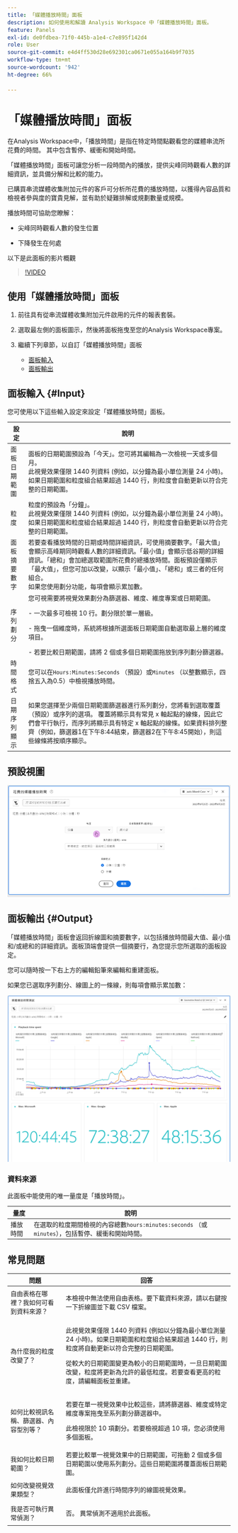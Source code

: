 ```yaml
---
title: 「媒體播放時間」面板
description: 如何使用和解讀 Analysis Workspace 中「媒體播放時間」面板。
feature: Panels
exl-id: de0fdbea-71f0-445b-a1e4-c7e895f142d4
role: User
source-git-commit: e4d4ff530d28e692301ca0671e055a164b9f7035
workflow-type: tm+mt
source-wordcount: '942'
ht-degree: 66%

---
```


# 「媒體播放時間」面板

在Analysis Workspace中，「播放時間」是指在特定時間點觀看您的媒體串流所花費的時間。 其中包含暫停、緩衝和開始時間。

「媒體播放時間」面板可讓您分析一段時間內的播放，提供尖峰同時觀看人數的詳細資訊，並具備分解和比較的能力。

已購買串流媒體收集附加元件的客戶可分析所花費的播放時間，以獲得內容品質和檢視者參與度的寶貴見解，並有助於疑難排解或規劃數量或規模。

播放時間可協助您瞭解：

* 尖峰同時觀看人數的發生位置

* 下降發生在何處

以下是此面板的影片概觀

>[!VIDEO](https://video.tv.adobe.com/v/338699)

## 使用「媒體播放時間」面板

1. 前往具有從串流媒體收集附加元件啟用的元件的報表套裝。

1. 選取最左側的面板圖示，然後將面板拖曳至您的Analysis Workspace專案。

1. 繼續下列章節，以自訂「媒體播放時間」面板

   * [面板輸入](#panel-inputs)
   * [面板輸出](#panel-output)

## 面板輸入 {#Input}

您可使用以下這些輸入設定來設定「媒體播放時間」面板。

| 設定 | 說明 |
|---|---|
| 面板日期範圍 | 面板的日期範圍預設為「今天」。您可將其編輯為一次檢視一天或多個月。<br>此視覺效果僅限 1440 列資料 (例如，以分鐘為最小單位測量 24 小時)。如果日期範圍和粒度組合結果超過 1440 行，則粒度會自動更新以符合完整的日期範圍。 |
| 粒度 | 粒度的預設為「分鐘」。<br>此視覺效果僅限 1440 列資料 (例如，以分鐘為最小單位測量 24 小時)。如果日期範圍和粒度組合結果超過 1440 行，則粒度會自動更新以符合完整的日期範圍。 |
| 面板摘要數字 | 若要查看播放時間的日期或時間詳細資訊，可使用摘要數字。「最大值」會顯示高峰期同時觀看人數的詳細資訊。「最小值」會顯示低谷期的詳細資訊。「總和」會加總選取範圍所花費的總播放時間。面板預設僅顯示「最大值」，但您可加以改變，以顯示「最小值」、「總和」或三者的任何組合。<br>如果您使用劃分功能，每項會顯示累加數。 |
| 序列劃分 | 您可視需要將視覺效果劃分為篩選器、維度、維度專案或日期範圍。<p>- 一次最多可檢視 10 行。劃分限於單一層級。</p><p>- 拖曳一個維度時，系統將根據所選面板日期範圍自動選取最上層的維度項目。</p>- 若要比較日期範圍，請將 2 個或多個日期範圍拖放到序列劃分篩選器。 |
| 時間格式 | 您可以在`Hours:Minutes:Seconds` （預設）或`Minutes` （以整數顯示，四捨五入為0.5）中檢視播放時間。 |
| 日期序列顯示 | 如果您選擇至少兩個日期範圍篩選器進行系列劃分，您將看到選取覆蓋（預設）或序列的選項。 覆蓋將顯示具有常見 x 軸起點的線條，因此它們會平行執行，而序列將顯示具有特定 x 軸起點的線條。如果資料排列整齊（例如，篩選器1在下午8:44結束，篩選器2在下午8:45開始），則這些線條將按順序顯示。 |

## 預設視圖

![媒體劇本逗留時間預設檢視。](assets/mpts_default_view.png)

## 面板輸出 {#Output}

「媒體播放時間」面板會返回折線圖和摘要數字，以包括播放時間最大值、最小值和/或總和的詳細資訊。面板頂端會提供一個摘要行，為您提示您所選取的面板設定。

您可以隨時按一下右上方的編輯鉛筆來編輯和重建面板。

如果您已選取序列劃分、線圖上的一條線，則每項會顯示累加數：

![媒體播放時間輸出顯示折線圖和摘要。](assets/mpts_outputs1.png)

### 資料來源

此面板中能使用的唯一量度是「播放時間」。

| 量度 | 說明 |
|---|---|
| 播放時間 | 在選取的粒度期間檢視的內容總數`hours:minutes:seconds` （或`minutes`），包括暫停、緩衝和開始時間。 |

## 常見問題

| 問題 | 回答 |
|---|---|
| 自由表格在哪裡？我如何可看到資料來源？ | <p></p><p>本檢視中無法使用自由表格。要下載資料來源，請以右鍵按一下折線圖並下載 CSV 檔案。</p> |
| <p>為什麼我的粒度改變了？</p> | <p>此視覺效果僅限 1440 列資料 (例如以分鐘為最小單位測量 24 小時)。如果日期範圍和粒度組合結果超過 1440 行，則粒度將自動更新以符合完整的日期範圍。</p><p></p><p>從較大的日期範圍變更為較小的日期範圍時，一旦日期範圍改變，粒度將更新為允許的最低粒度。若要查看更高的粒度，請編輯面板並重建。</p> |
| <p></p><p>如何比較視訊名稱、篩選器、內容型別等？</p> | <p>若要在單一視覺效果中比較這些，請將篩選器、維度或特定維度專案拖曳至系列劃分篩選器中。</p><p></p><p>此檢視限於 10 項劃分。若要檢視超過 10 項，您必須使用多個面板。</p> |
| 我如何比較日期範圍？ | 若要比較單一視覺效果中的日期範圍，可拖動 2 個或多個日期範圍以使用系列劃分。這些日期範圍將覆蓋面板日期範圍。 |
| 如何改變視覺效果類型？ | <p></p><p>此面板僅允許進行時間序列的線圖視覺效果。</p> |
| 我是否可執行異常偵測？ | <p></p><p>否。 異常偵測不適用於此面板。</p> |
